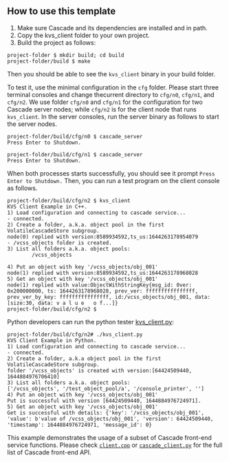 ## How to use this template
1. Make sure Cascade and its dependencies are installed and in path.
1. Copy the kvs\_client folder to your own project.
1. Build the project as follows:
```
project-folder $ mkdir build; cd build
project-folder/build $ make
```
Then you should be able to see the `kvs_client` binary in your build folder.

To test it, use the minimal configuration in the `cfg` folder. Please start three terminal consoles and change thecurrent directory to `cfg/n0`, `cfg/n1`, and `cfg/n2`. We use folder `cfg/n0` and `cfg/n1` for the configuration for two Cascade server nodes; while `cfg/n2` is for the client node that runs `kvs_client`. In the server consoles, run the server binary as follows to start the server nodes.
```
project-folder/build/cfg/n0 $ cascade_server
Press Enter to Shutdown.
```
```
project-folder/build/cfg/n1 $ cascade_server
Press Enter to Shutdown.
```
When both processes starts successfully, you should see it prompt `Press Enter to Shutdown.` Then, you can run a test program on the client console as follows.
```
project-folder/build/cfg/n2 $ kvs_client
KVS Client Example in C++.
1) Load configuration and connecting to cascade service...
- connected.
2) Create a folder, a.k.a. object pool in the first VolatileCascadeStore subgroup.
node(0) replied with version:8589934592,ts_us:1644263178954079
- /vcss_objects folder is created.
3) List all folders a.k.a. object pools:
        /vcss_objects

4) Put an object with key '/vcss_objects/obj_001'
node(1) replied with version:8589934592,ts_us:1644263178968028
5) Get an object with key '/vcss_objects/obj_001'
node(1) replied with value:ObjectWithStringKey{msg_id: 0ver: 0x200000000, ts: 1644263178968028, prev_ver: ffffffffffffffff, prev_ver_by_key: ffffffffffffffff, id:/vcss_objects/obj_001, data:[size:30, data: v a l u e   o f...]}
project-folder/build/cfg/n2 $
```

Python developers can run the python tester [kvs_client.py](kvs_client.py):
```
project-folder/build/cfg/n2# ./kvs_client.py 
KVS Client Example in Python.
1) Load configuration and connecting to cascade service...
- connected.
2) Create a folder, a.k.a object pool in the first VolatileCascadeStore subgroup.
folder '/vcss_objects' is created with version:[64424509440, 1644884976706410]
3) List all folders a.k.a. object pools:
['/vcss_objects', '/test_object_pool/a', '/console_printer', '']
4) Put an object with key '/vcss_objects/obj_001'
Put is successful with version [64424509440, 1644884976724971].
5) Get an object with key '/vcss_objects/obj_001'
Get is successful with details: {'key': '/vcss_objects/obj_001', 'value': b'value of /vcss_objects/obj_001', 'version': 64424509440, 'timestamp': 1644884976724971, 'message_id': 0}
```

This example demonstrates the usage of a subset of Cascade front-end service functions. Please check [`client.cpp`](../../../service/client.cpp) or [`cascade_client.py`](../../../service/python/cascade_client.py) for the full list of Cascade front-end API.
